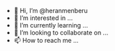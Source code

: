 - 👋 Hi, I’m @heranmenberu
- 👀 I’m interested in ...
- 🌱 I’m currently learning ...
- 💞️ I’m looking to collaborate on ...
- 📫 How to reach me ...

<!---
heranmenberu/heranmenberu is a ✨ special ✨ repository because its `README.md` (this file) appears on your GitHub profile.
You can click the Preview link to take a look at your changes.
--->
